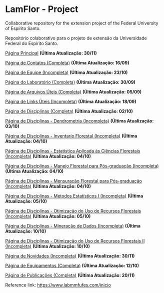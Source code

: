 # LamFlor - Project

  Collaborative repository for the extension project of the Federal University of Espírito Santo. <br>

  Repositório colaborativo para o projeto de extensão da Universidade Federal do Espírito Santo. <br>

  <a href="https://pedr0passos.github.io/projeto-lamflor/lamflor/index" target="_blank">Página Principal</a> <strong>(Última Atualização: 30/11) </strong>

  <a href="https://pedr0passos.github.io/projeto-lamflor/lamflor/contact-page.html" target="_blank">Página de Contatos (Completa)</a> <strong>(Última Atualização: 16/09)</strong>

  <a href="https://pedr0passos.github.io/projeto-lamflor/lamflor/team.html" target="_blank">Página de Equipe (Incompleta)</a> <strong>(Última Atualização: 23/10)</strong>

  <a href="https://pedr0passos.github.io/projeto-lamflor/lamflor/lab.html" target="_blank">Página do Laboratório (Completa)</a> <strong>(Última Atualização: 30/09)</strong>

  <a href="https://pedr0passos.github.io/projeto-lamflor/lamflor/arq-uteis.html" target="_blank">Página de Arquivos Úteis (Completa)</a> <strong>(Última Atualização: 05/09)</strong>
  
  <a href="https://pedr0passos.github.io/projeto-lamflor/lamflor/links-uteis.html" target="_blank">Página de Links Úteis (Incompleta)</a>  <strong>(Última Atualização: 18/09)</strong>

  <a href="https://pedr0passos.github.io/projeto-lamflor/lamflor/disciplinas.html" target="_blank">Página de Disciplinas (Completa)</a> <strong>(Última Atualização: 02/10)</strong>

  <a href="https://pedr0passos.github.io/projeto-lamflor/lamflor/disciplinas-dendrometria.html" target="_blank">Página de Disciplinas - Dendrometria (Incompleta)</a> <strong>(Última Atualização: 03/10)</strong>

  <a href="https://pedr0passos.github.io/projeto-lamflor/lamflor/disciplinas-invent-florestal.html" target="_blank">Página de Disciplinas - Inventario Florestal (Incompleta)</a> <strong>(Última Atualização: 04/10)</strong>

  <a href="https://pedr0passos.github.io/projeto-lamflor/lamflor/disciplinas-est-cien-florestais.html" target="_blank">Página de Disciplinas - Estatística Aplicada às Ciências Florestais  (Incompleta)</a> <strong>(Última Atualização: 04/10)</strong>

  <a href="https://pedr0passos.github.io/projeto-lamflor/lamflor/disciplinas-manejo-florestal-pos.html" target="_blank">Página de Disciplinas - Manejo Florestal para Pós-graduação (Incompleta)</a> <strong>(Última Atualização: 04/10)</strong>

  <a href="https://pedr0passos.github.io/projeto-lamflor/lamflor/disciplinas-mensuracao-florestal-pos.html" target="_blank">Página de Disciplinas - Mensuração Florestal para Pós-graduação (Incompleta)</a> <strong>(Última Atualização: 04/10)</strong>

  <a href="https://pedr0passos.github.io/projeto-lamflor/lamflor/disciplinas-metodos-est.html" target="_blank">Página de Disciplinas - Metodos Estatísticos I (Incompleta)</a> <strong>(Última Atualização: 05/10)</strong>

  <a href="https://pedr0passos.github.io/projeto-lamflor/lamflor/disciplinas-otimizacao-recursos-florestais.html" target="_blank">Página de Disciplinas - Otimização do Uso de Recursos Florestais (Incompleta)</a> <strong>(Última Atualização: 05/10)</strong>

  <a href="https://pedr0passos.github.io/projeto-lamflor/lamflor/disciplinas-mineracao-de-dados" target="_blank">Página de Disciplinas - Mineração de Dados (Incompleta)</a> <strong>(Última Atualização: 10/10)</strong>

  <a href="https://pedr0passos.github.io/projeto-lamflor/lamflor/disciplinas-otimizacao-recursos-florestais-II.html" target="_blank">Página de Disciplinas - Otimização do Uso de Recursos Florestais II (Incompleta)</a> <strong>(Última Atualização: 10/10)</strong>

  <a href="https://pedr0passos.github.io/projeto-lamflor/lamflor/novidades.html" target="_blank">Página de Novidades (Incompleta)</a> <strong>(Última Atualização: 30/11)</strong>

  <a href="https://pedr0passos.github.io/projeto-lamflor/lamflor/equipamentos.html" target="_blank">Página de Equipamentos (Completa)</a> <strong>(Última Atualização: 12/10)</strong>

  <a href="https://pedr0passos.github.io/projeto-lamflor/lamflor/publicacoes.html" target="_blank">Página de Publicações (Completa)</a> <strong>(Última Atualização: 20/11)</strong>


  Reference link: <a href="https://www.labmmfufes.com/inicio">https://www.labmmfufes.com/inicio</a>
 